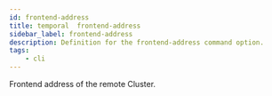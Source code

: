 ```yaml
---
id: frontend-address
title: temporal  frontend-address
sidebar_label: frontend-address
description: Definition for the frontend-address command option.
tags:
	- cli
---
```


 Frontend address of the remote Cluster.
